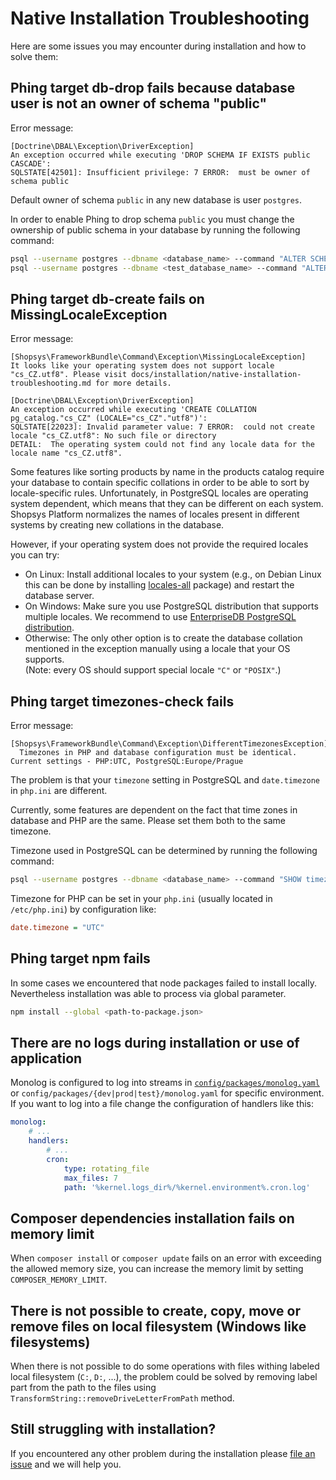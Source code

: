 # Native Installation Troubleshooting

Here are some issues you may encounter during installation and how to solve them:

## Phing target db-drop fails because database user is not an owner of schema "public"

Error message:

```no-highlight
[Doctrine\DBAL\Exception\DriverException]
An exception occurred while executing 'DROP SCHEMA IF EXISTS public CASCADE':
SQLSTATE[42501]: Insufficient privilege: 7 ERROR:  must be owner of schema public
```

Default owner of schema `public` in any new database is user `postgres`.

In order to enable Phing to drop schema `public` you must change the ownership of public schema in your database by running the following command:

```sh
psql --username postgres --dbname <database_name> --command "ALTER SCHEMA public OWNER TO <database_user>"
psql --username postgres --dbname <test_database_name> --command "ALTER SCHEMA public OWNER TO <database_user>"
```

## Phing target db-create fails on MissingLocaleException

Error message:

```no-highlight
[Shopsys\FrameworkBundle\Command\Exception\MissingLocaleException]
It looks like your operating system does not support locale "cs_CZ.utf8". Please visit docs/installation/native-installation-troubleshooting.md for more details.

[Doctrine\DBAL\Exception\DriverException]
An exception occurred while executing 'CREATE COLLATION pg_catalog."cs_CZ" (LOCALE="cs_CZ"."utf8")':
SQLSTATE[22023]: Invalid parameter value: 7 ERROR:  could not create locale "cs_CZ.utf8": No such file or directory
DETAIL:  The operating system could not find any locale data for the locale name "cs_CZ.utf8".
```

Some features like sorting products by name in the products catalog require your database to contain specific collations in order to be able to sort by locale-specific rules.
Unfortunately, in PostgreSQL locales are operating system dependent, which means that they can be different on each system.
Shopsys Platform normalizes the names of locales present in different systems by creating new collations in the database.

However, if your operating system does not provide the required locales you can try:

-   On Linux: Install additional locales to your system (e.g., on Debian Linux this can be done by installing [locales-all](https://packages.debian.org/cs/stable/locales-all) package) and restart the database server.
-   On Windows: Make sure you use PostgreSQL distribution that supports multiple locales. We recommend to use [EnterpriseDB PostgreSQL distribution](https://www.enterprisedb.com/downloads/postgres-postgresql-downloads#windows).
-   Otherwise: The only other option is to create the database collation mentioned in the exception manually using a locale that your OS supports.  
    (Note: every OS should support special locale `"C"` or `"POSIX"`.)

## Phing target timezones-check fails

Error message:

```no-highlight
[Shopsys\FrameworkBundle\Command\Exception\DifferentTimezonesException]
  Timezones in PHP and database configuration must be identical. Current settings - PHP:UTC, PostgreSQL:Europe/Prague
```

The problem is that your `timezone` setting in PostgreSQL and `date.timezone` in `php.ini` are different.

Currently, some features are dependent on the fact that time zones in database and PHP are the same. Please set them both to the same timezone.

Timezone used in PostgreSQL can be determined by running the following command:

```sh
psql --username postgres --dbname <database_name> --command "SHOW timezone"
```

Timezone for PHP can be set in your `php.ini` (usually located in `/etc/php.ini`) by configuration like:

```ini
date.timezone = "UTC"
```

## Phing target npm fails

In some cases we encountered that node packages failed to install locally.
Nevertheless installation was able to process via global parameter.

```sh
npm install --global <path-to-package.json>
```

## There are no logs during installation or use of application

Monolog is configured to log into streams in [`config/packages/monolog.yaml`](https://github.com/shopsys/shopsys/blob/master/project-base/config/packages/monolog.yaml) or `config/packages/{dev|prod|test}/monolog.yaml` for specific environment.
If you want to log into a file change the configuration of handlers like this:

```yaml
monolog:
    # ...
    handlers:
        # ...
        cron:
            type: rotating_file
            max_files: 7
            path: '%kernel.logs_dir%/%kernel.environment%.cron.log'
```

## Composer dependencies installation fails on memory limit

When `composer install` or `composer update` fails on an error with exceeding the allowed memory size, you can increase the memory limit by setting `COMPOSER_MEMORY_LIMIT`.

## There is not possible to create, copy, move or remove files on local filesystem (Windows like filesystems)

When there is not possible to do some operations with files withing labeled local filesystem (`C:`, `D:`, ...), the problem could be solved by removing label part from the path to the files using `TransformString::removeDriveLetterFromPath` method.

## Still struggling with installation?

If you encountered any other problem during the installation please [file an issue](https://github.com/shopsys/shopsys/issues/new) and we will help you.
